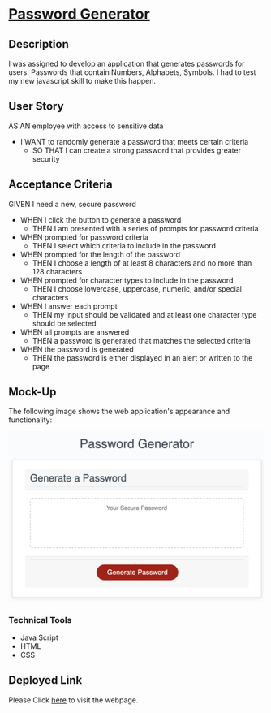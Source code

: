 # [Password Generator](https://raffee1989.github.io/Password-Generator/)

## Description

I was assigned to develop an application that generates passwords for users. Passwords that contain Numbers, Alphabets, Symbols. I had to test my new javascript skill to make this happen.   

## User Story
AS AN employee with access to sensitive data
* I WANT to randomly generate a password that meets certain criteria
  * SO THAT I can create a strong password that provides greater security


## Acceptance Criteria


GIVEN I need a new, secure password
* WHEN I click the button to generate a password
  * THEN I am presented with a series of prompts for password criteria
* WHEN prompted for password criteria
  * THEN I select which criteria to include in the password
* WHEN prompted for the length of the password
  * THEN I choose a length of at least 8 characters and no more than 128 characters
* WHEN prompted for character types to include in the password
  * THEN I choose lowercase, uppercase, numeric, and/or special characters
* WHEN I answer each prompt
  * THEN my input should be validated and at least one character type should be selected
* WHEN all prompts are answered
  * THEN a password is generated that matches the selected criteria
* WHEN the password is generated
  * THEN the password is either displayed in an alert or written to the page


## Mock-Up

The following image shows the web application's appearance and functionality:

![password generator demo](./Assets/PSGen.png)



### Technical Tools

* Java Script
* HTML
* CSS



## Deployed Link
Please Click [here](https://raffee1989.github.io/Password-Generator/) to visit the webpage. 




